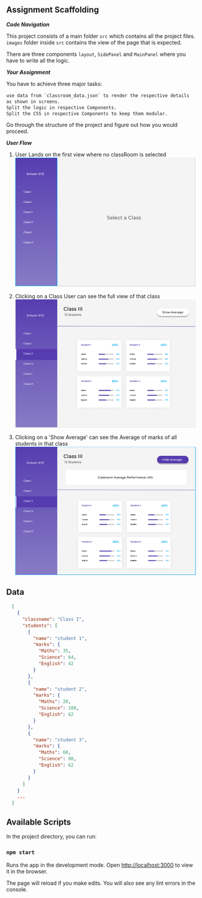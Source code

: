 ## Assignment Scaffolding

***Code Navigation***

This project consists of a main folder `src` which contains all the project files. `images` folder inside `src` contains the view of the page that is expected.

There are three components `layout`, `SidePanel` and `MainPanel` where you have to write all the logic.

***Your Assignment***

You have to achieve three major tasks:

    use data from `classroom_data.json` to render the respective details as shown in screens.
    Split the logic in respective Components.
    Split the CSS in respective Components to keep them modular.

Go through the structure of the project and figure out how you would proceed.

***User Flow***

1. User Lands on the first view where no classRoom is selected
![landing](./src/images/Landing.png)

2. Clicking on a Class User can see the full view of that class
![OneClassSelected](./src/images/OneClassSelected.png)

3. Clicking on a 'Show Average' can see the Average of marks of all students in that class
![ShowingClassroomAverage](./src/images/ShowingClassroomAverage.png)

## Data

```json
  [
    {
      "classname": "Class I",
      "students": [
        {
          "name": "student 1",
          "marks": {
            "Maths": 35,
            "Science": 64,
            "English": 42
          }
        },
        {
          "name": "student 2",
          "marks": {
            "Maths": 20,
            "Science": 100,
            "English": 62
          }
        },
        {
          "name": "student 3",
          "marks": {
            "Maths": 60,
            "Science": 90,
            "English": 62
          }
        }
      ]
    }
    ...
  ]
```


## Available Scripts

In the project directory, you can run:

### `npm start`

Runs the app in the development mode.
Open [http://localhost:3000](http://localhost:3000) to view it in the browser.

The page will reload if you make edits.
You will also see any lint errors in the console.
